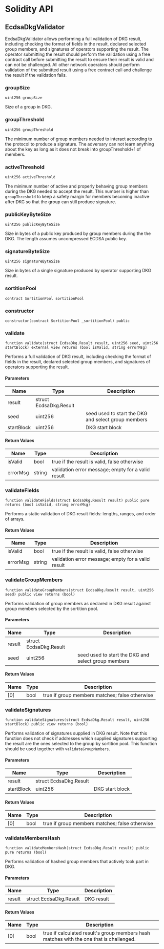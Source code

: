 # Solidity API

## EcdsaDkgValidator

EcdsaDkgValidator allows performing a full validation of DKG result,
including checking the format of fields in the result, declared
selected group members, and signatures of operators supporting the
result. The operator submitting the result should perform the
validation using a free contract call before submitting the result
to ensure their result is valid and can not be challenged. All other
network operators should perform validation of the submitted result
using a free contract call and challenge the result if the
validation fails.

### groupSize

```solidity
uint256 groupSize
```

Size of a group in DKG.

### groupThreshold

```solidity
uint256 groupThreshold
```

The minimum number of group members needed to interact according to
the protocol to produce a signature. The adversary can not learn
anything about the key as long as it does not break into
groupThreshold+1 of members.

### activeThreshold

```solidity
uint256 activeThreshold
```

The minimum number of active and properly behaving group members
during the DKG needed to accept the result. This number is higher
than `groupThreshold` to keep a safety margin for members becoming
inactive after DKG so that the group can still produce signature.

### publicKeyByteSize

```solidity
uint256 publicKeyByteSize
```

Size in bytes of a public key produced by group members during the
the DKG. The length assumes uncompressed ECDSA public key.

### signatureByteSize

```solidity
uint256 signatureByteSize
```

Size in bytes of a single signature produced by operator supporting
DKG result.

### sortitionPool

```solidity
contract SortitionPool sortitionPool
```

### constructor

```solidity
constructor(contract SortitionPool _sortitionPool) public
```

### validate

```solidity
function validate(struct EcdsaDkg.Result result, uint256 seed, uint256 startBlock) external view returns (bool isValid, string errorMsg)
```

Performs a full validation of DKG result, including checking the
format of fields in the result, declared selected group members,
and signatures of operators supporting the result.

#### Parameters

| Name | Type | Description |
| ---- | ---- | ----------- |
| result | struct EcdsaDkg.Result |  |
| seed | uint256 | seed used to start the DKG and select group members |
| startBlock | uint256 | DKG start block |

#### Return Values

| Name | Type | Description |
| ---- | ---- | ----------- |
| isValid | bool | true if the result is valid, false otherwise |
| errorMsg | string | validation error message; empty for a valid result |

### validateFields

```solidity
function validateFields(struct EcdsaDkg.Result result) public pure returns (bool isValid, string errorMsg)
```

Performs a static validation of DKG result fields: lengths,
ranges, and order of arrays.

#### Return Values

| Name | Type | Description |
| ---- | ---- | ----------- |
| isValid | bool | true if the result is valid, false otherwise |
| errorMsg | string | validation error message; empty for a valid result |

### validateGroupMembers

```solidity
function validateGroupMembers(struct EcdsaDkg.Result result, uint256 seed) public view returns (bool)
```

Performs validation of group members as declared in DKG
result against group members selected by the sortition pool.

#### Parameters

| Name | Type | Description |
| ---- | ---- | ----------- |
| result | struct EcdsaDkg.Result |  |
| seed | uint256 | seed used to start the DKG and select group members |

#### Return Values

| Name | Type | Description |
| ---- | ---- | ----------- |
| [0] | bool | true if group members matches; false otherwise |

### validateSignatures

```solidity
function validateSignatures(struct EcdsaDkg.Result result, uint256 startBlock) public view returns (bool)
```

Performs validation of signatures supplied in DKG result.
Note that this function does not check if addresses which
supplied signatures supporting the result are the ones selected
to the group by sortition pool. This function should be used
together with `validateGroupMembers`.

#### Parameters

| Name | Type | Description |
| ---- | ---- | ----------- |
| result | struct EcdsaDkg.Result |  |
| startBlock | uint256 | DKG start block |

#### Return Values

| Name | Type | Description |
| ---- | ---- | ----------- |
| [0] | bool | true if group members matches; false otherwise |

### validateMembersHash

```solidity
function validateMembersHash(struct EcdsaDkg.Result result) public pure returns (bool)
```

Performs validation of hashed group members that actively took
part in DKG.

#### Parameters

| Name | Type | Description |
| ---- | ---- | ----------- |
| result | struct EcdsaDkg.Result | DKG result |

#### Return Values

| Name | Type | Description |
| ---- | ---- | ----------- |
| [0] | bool | true if calculated result's group members hash matches with the one that is challenged. |

